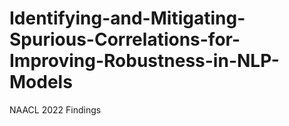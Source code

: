 # Identifying-and-Mitigating-Spurious-Correlations-for-Improving-Robustness-in-NLP-Models
NAACL 2022 Findings
